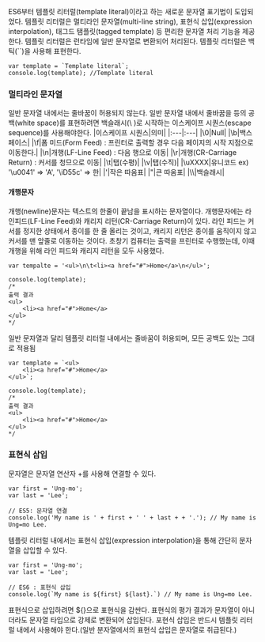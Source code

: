 ES6부터 템플릿 리터럴(template literal)이라고 하는 새로운 문자열 표기법이 도입되었다.
템플릿 리터럴은 멀티라인 문자열(multi-line string), 표현식 삽입(expression interpolation), 태그드 탬플릿(tagged template) 등 편리한 문자열 처리 기능을 제공한다.
템플릿 리터럴은 런타임에 일반 문자열로 변환되어 처리된다.
템플릿 리터럴은 백틱(``)을 사용해 표현한다.
```
var template = `Template literal`;
console.log(template); //Template literal
```

### **멀티라인 문자열**
일반 문자열 내에서는 줄바꿈이 허용되지 않는다.
일반 문자열 내에서 줄바꿈을 등의 공백(white space)를 표현하려면 백슬래시(\ )로 시작하는 이스케이프 시퀀스(escape sequence)를 사용해야한다.
|이스케이프 시퀀스|의미|
|:---|:---|
|\0|Null|
|\b|백스페이스|
|\f|폼 미드(Form Feed) : 프린터로 출력할 경우 다음 페이지의 시작 지점으로 이동한다.|
|\n|개행(LF-Line Feed) : 다음 행으로 이동|
|\r|개행(CR-Carriage Return) : 커서를 청므으로 이동|
|\t|탭(수평)|
|\v|탭(수직)|
|\uXXXX|유니코드 ex) '\u0041' => 'A', '\iD55c' => 한|
|\'|작은 따옴표|
|\"|큰 따옴표|
|\\\\|백슬래시|


#### **개행문자**
개행(newline)문자는 텍스트의 한줄이 끝남을 표시하는 문자열이다.
개행문자에는 라인피드(LF-Line Feed)와 캐리지 리턴(CR-Carriage Return)이 있다.
라인 피드는 커서를 정지한 상태에서 종이를 한 줄 올리는 것이고, 캐리지 리턴은 종이를 움직이지 않고 커서를 맨 앞줄로 이동하는 것이다.
초창기 컴퓨터는 출력을 프린터로 수행했는데, 이때 개행을 위해 라인 피드와 캐리지 리턴을 모두 사용했다.
```
var tempalte = '<ul>\n\t<li><a href="#">Home</a>\n</ul>';

console.log(template);
/*
출력 결과
<ul>
    <li><a href="#">Home</a>
</ul>
*/
```

일반 문자열과 달리 템플릿 리터럴 내에서는 줄바꿈이 허용되며, 모든 공백도 있는 그대로 적용됨
```
var template = `<ul>
    <li><a href="#">Home</a>
</ul>`;

console.log(template);
/*
출력 결과
<ul>
    <li><a href="#">Home</a>
</ul>
*/
```

### **표현식 삽입**
문자열은 문자열 연산자 +를 사용해 연결할 수 있다.
```
var first = 'Ung-mo';
var last = 'Lee';

// ES5: 문자열 연결
console.log('My name is ' + first + ' ' + last + + '.'); // My name is Ung=mo Lee.
```
템플릿 리터럴 내에서는 표현식 삽입(expression interpolation)을 통해 간단히 문자열을 삽입할 수 있다.
```
var first = 'Ung-mo';
var last = 'Lee';

// ES6 : 표현식 삽입
console.log(`My name is ${first} ${last}.`) // My name is Ung=mo Lee.
```
표현식으로 삽입하려면 ${}으로 표현식을 감싼다.
표현식의 평가 결과가 문자열이 아니더라도 문자열 타입으로 강제로 변환되어 삽입된다.
포현식 삽입은 반드시 템플릿 리터럴 내에서 사용해야 한다.(일반 분자열에서의 표현식 삽입은 문자열로 취급된다.)

